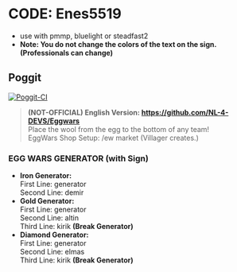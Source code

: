 # CODE: Enes5519
- use with pmmp, bluelight or steadfast2 <br />
 - **Note: You do not change the colors of the text on the sign. (Professionals can change)** <br />
 
 ## Poggit
 [![Poggit-CI](https://poggit.pmmp.io/ci.badge/Enes5519/EggWars/EggWars)](https://poggit.pmmp.io/ci/Enes5519/EggWars/EggWars)<br />

> **(NOT-OFFICIAL) English Version: https://github.com/NL-4-DEVS/Eggwars** <br />
> Place the wool from the egg to the bottom of any team! <br />
> EggWars Shop Setup: /ew market (Villager creates.) <br />

### EGG WARS GENERATOR (with Sign)
 - <b>Iron Generator:</b> <br />
First Line: generator <br />
Second Line: demir <br />
 - <b>Gold Generator:</b> <br />
First Line: generator <br />
Second Line: altin <br />
Third Line: kirik **(Break Generator)** <br />
 - <b>Diamond Generator:</b> <br />
First Line: generator <br />
Second Line: elmas <br />
Third Line: kirik **(Break Generator)** <br />
